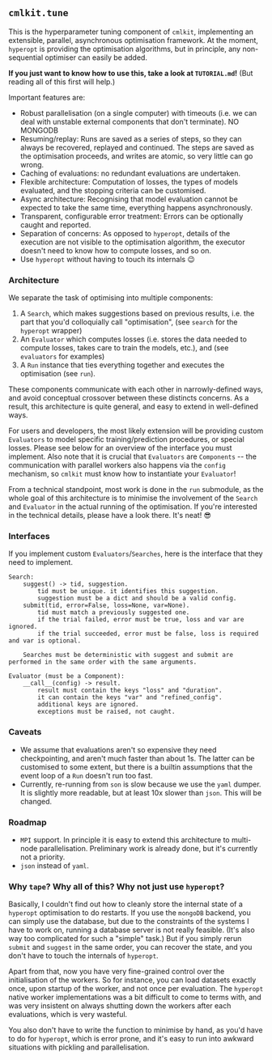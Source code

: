 ## `cmlkit.tune`

This is the hyperparameter tuning component of `cmlkit`, implementing an extensible, parallel, asynchronous optimisation framework. At the moment, `hyperopt` is providing the optimisation algorithms, but in principle, any non-sequential optimiser can easily be added.

**If you just want to know how to use this, take a look at `TUTORIAL.md`!**
(But reading all of this first will help.)

Important features are:
- Robust parallelisation (on a single computer) with timeouts (i.e. we can
  deal with unstable external components that don't terminate). NO MONGODB
- Resuming/replay: Runs are saved as a series of steps, so they can always be recovered, replayed and continued. The steps are saved as the optimisation proceeds, and writes are atomic, so very little can go wrong.
- Caching of evaluations: no redundant evaluations are undertaken.
- Flexible architecture: Computation of losses, the types of models evaluated, and the stopping criteria can be customised.
- Async architecture: Recognising that model evaluation cannot be expected to take the same time, everything happens asynchronously.
- Transparent, configurable error treatment: Errors can be optionally caught and reported.
- Separation of concerns: As opposed to `hyperopt`, details of the execution are not visible to the optimisation algorithm, the executor doesn't need to know how to compute losses, and so on.
- Use `hyperopt` without having to touch its internals 😉


### Architecture

We separate the task of optimising into multiple components:

1. A `Search`, which makes suggestions based on previous results, i.e. the part that you'd colloquially call "optimisation", (see `search` for the `hyperopt` wrapper)
2. An `Evaluator` which computes losses (i.e. stores the data needed to compute losses, takes care to train the models, etc.), and (see `evaluators` for examples)
3. A `Run` instance that ties everything together and executes the optimisation (see `run`).

These components communicate with each other in narrowly-defined ways, and avoid conceptual crossover between these distincts concerns. As a result, this architecture is quite general, and easy to extend in well-defined ways.

For users and developers, the most likely extension will be providing custom `Evaluators` to model specific training/prediction procedures, or special losses. Please see below for an overview of the interface you must implement. Also note that it is crucial that `Evaluators` are `Components` -- the communication with parallel workers also happens via the `config` mechanism, so `cmlkit` must know how to instantiate your `Evaluator`!

From a technical standpoint, most work is done in the `run` submodule, as the whole goal of this architecture is to minimise the involvement of the `Search` and `Evaluator` in the actual running of the optimisation. If you're interested in the technical details, please have a look there. It's neat! 😎

### Interfaces

If you implement custom `Evaluators`/`Searches`, here is the interface
that they need to implement.

```
Search:
    suggest() -> tid, suggestion.
        tid must be unique. it identifies this suggestion.
        suggestion must be a dict and should be a valid config.
    submit(tid, error=False, loss=None, var=None).
        tid must match a previously suggested one.
        if the trial failed, error must be true, loss and var are ignored.
        if the trial succeeded, error must be false, loss is required and var is optional.

    Searches must be deterministic with suggest and submit are performed in the same order with the same arguments.

Evaluator (must be a Component):
    __call__(config) -> result.
        result must contain the keys "loss" and "duration".
        it can contain the keys "var" and "refined_config".
        additional keys are ignored.
        exceptions must be raised, not caught.

```

### Caveats

- We assume that evaluations aren't so expensive they need checkpointing, and aren't much faster than about 1s. The latter can be customised to some extent, but there is a builtin assumptions that the event loop of a `Run` doesn't run too fast.
- Currently, re-running from `son` is slow because we use the `yaml` dumper. It is slightly more readable, but at least 10x slower than `json`. This will be changed.

### Roadmap

- `MPI` support. In principle it is easy to extend this architecture to multi-node parallelisation. Preliminary work is already done, but it's currently not a priority.
- `json` instead of `yaml`. 

### Why `tape`? Why all of this? Why not just use `hyperopt`?

Basically, I couldn't find out how to cleanly store the internal state of a `hyperopt` optimisation to do restarts. If you use the `mongoDB` backend, you can simply use the database, but due to the constraints of the systems I have to work on, running a database server is not really feasible. (It's also way too complicated for such a "simple" task.) But if you simply rerun `submit` and `suggest` in the same order, you can recover the state, and you don't have to touch the internals of `hyperopt`.

Apart from that, now you have very fine-grained control over the initialisation of the workers. So for instance, you can load datasets exactly once, upon startup of the worker, and not once per evaluation. The `hyperopt` native worker implementations was a bit difficult to come to terms with, and was very insistent on always shutting down the workers after each evaluations, which is very wasteful.

You also don't have to write the function to minimise by hand, as you'd have to do for `hyperopt`, which is error prone, and it's easy to run into awkward situations with pickling and parallelisation.
